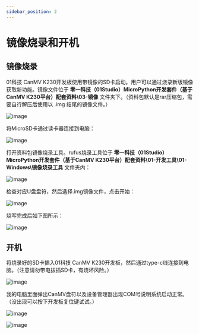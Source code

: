 ```yaml
---
sidebar_position: 2
---
```


# 镜像烧录和开机

## 镜像烧录

01科技 CanMV K230开发板使用带镜像的SD卡启动。用户可以通过烧录新版镜像获取新功能。镜像文件位于 **零一科技（01Studio）MicroPython开发套件（基于CanMV K230平台）配套资料\03-镜像** 文件夹下。（资料包默认是rar压缩包，需要自行解压后使用以 .img 结尾的镜像文件。）

![image](./img/image/image1.png)

将MicroSD卡通过读卡器连接到电脑：

![image](./img/image/image3.png)

打开资料包镜像烧录工具。rufus烧录工具位于 **零一科技（01Studio）MicroPython开发套件（基于CanMV K230平台）配套资料\01-开发工具\01-Windows\镜像烧录工具** 文件夹内：

![image](./img/image/image2.png)

检查对应U盘盘符，然后选择.img镜像文件，点击开始：

![image](./img/image/image4.png)

烧写完成后如下图所示：

![image](./img/image/image5.png)

## 开机

将烧录好的SD卡插入01科技 CanMV K230开发板，然后通过type-c线连接到电脑。（注意请勿带电拔插SD卡，有烧坏风险。）

![image](./img/image/image6.png)

我的电脑里面弹出CanMV盘符以及设备管理器出现COM号说明系统启动正常。（没出现可以按下开发板复位键试试。）

![image](./img/image/image7.png)

![image](./img/image/image8.png)